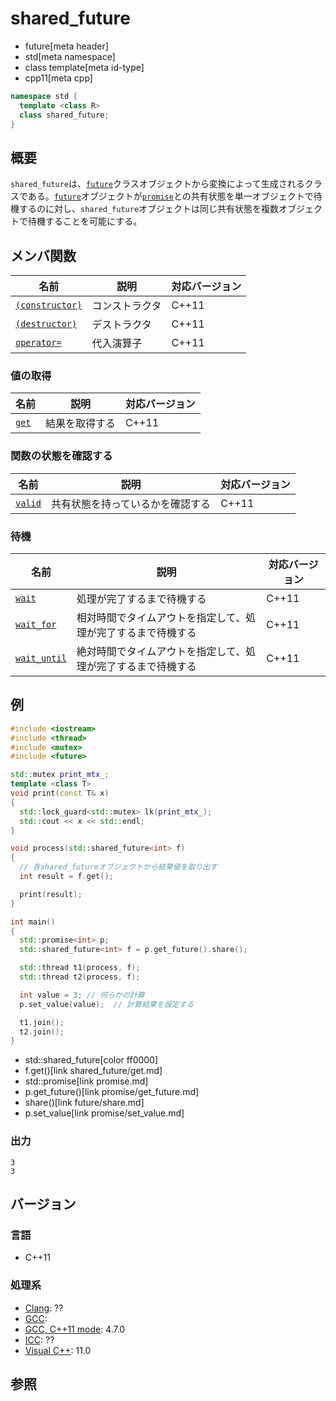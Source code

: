 # shared_future
* future[meta header]
* std[meta namespace]
* class template[meta id-type]
* cpp11[meta cpp]

```cpp
namespace std {
  template <class R>
  class shared_future;
}
```

## 概要
`shared_future`は、[`future`](future.md)クラスオブジェクトから変換によって生成されるクラスである。[`future`](future.md)オブジェクトが[`promise`](promise.md)との共有状態を単一オブジェクトで待機するのに対し、`shared_future`オブジェクトは同じ共有状態を複数オブジェクトで待機することを可能にする。


## メンバ関数

| 名前 | 説明 | 対応バージョン |
|------|------|----------------|
| [`(constructor)`](shared_future/op_constructor.md) | コンストラクタ | C++11 |
| [`(destructor)`](shared_future/op_destructor.md) | デストラクタ | C++11 |
| [`operator=`](shared_future/op_assign.md) | 代入演算子 | C++11 |


### 値の取得

| 名前 | 説明 | 対応バージョン |
|------|------|----------------|
| [`get`](shared_future/get.md) | 結果を取得する | C++11 |

### 関数の状態を確認する

| 名前 | 説明 | 対応バージョン |
|------|------|----------------|
| [`valid`](shared_future/valid.md) | 共有状態を持っているかを確認する | C++11 |

### 待機

| 名前 | 説明 | 対応バージョン |
|------|------|----------------|
| [`wait`](shared_future/wait.md) | 処理が完了するまで待機する | C++11 |
| [`wait_for`](shared_future/wait_for.md) | 相対時間でタイムアウトを指定して、処理が完了するまで待機する | C++11 |
| [`wait_until`](shared_future/wait_until.md) | 絶対時間でタイムアウトを指定して、処理が完了するまで待機する | C++11 |


## 例
```cpp
#include <iostream>
#include <thread>
#include <mutex>
#include <future>

std::mutex print_mtx_;
template <class T>
void print(const T& x)
{
  std::lock_guard<std::mutex> lk(print_mtx_);
  std::cout << x << std::endl;
}

void process(std::shared_future<int> f)
{
  // 各shared_futureオブジェクトから結果値を取り出す
  int result = f.get();

  print(result);
}

int main()
{
  std::promise<int> p;
  std::shared_future<int> f = p.get_future().share();

  std::thread t1(process, f);
  std::thread t2(process, f);

  int value = 3; // 何らかの計算
  p.set_value(value);  // 計算結果を設定する

  t1.join();
  t2.join();
}
```
* std::shared_future[color ff0000]
* f.get()[link shared_future/get.md]
* std::promise[link promise.md]
* p.get_future()[link promise/get_future.md]
* share()[link future/share.md]
* p.set_value[link promise/set_value.md]

### 出力
```
3
3
```

## バージョン
### 言語
- C++11

### 処理系
- [Clang](/implementation.md#clang): ??
- [GCC](/implementation.md#gcc): 
- [GCC, C++11 mode](/implementation.md#gcc): 4.7.0
- [ICC](/implementation.md#icc): ??
- [Visual C++](/implementation.md#visual_cpp): 11.0


## 参照

